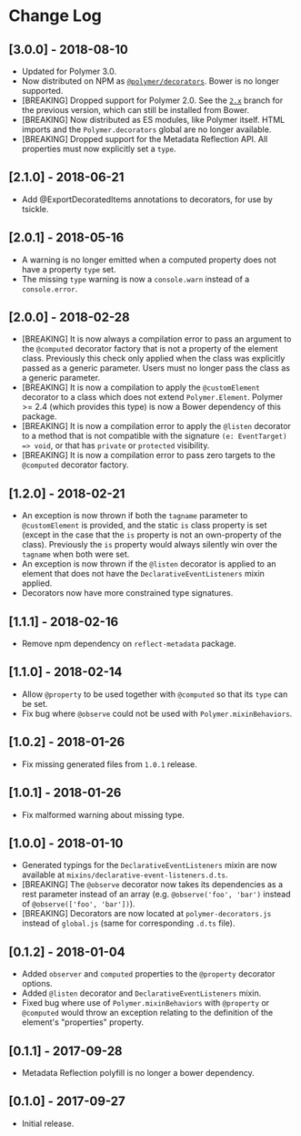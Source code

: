 # Change Log

<!-- ## [Unreleased] -->

## [3.0.0] - 2018-08-10
- Updated for Polymer 3.0.
- Now distributed on NPM as
  [`@polymer/decorators`](https://www.npmjs.com/packages/@polymer/decorators).
  Bower is no longer supported.
- [BREAKING] Dropped support for Polymer 2.0. See the
  [`2.x`](https://github.com/Polymer/polymer-decorators/tree/2.x) branch for the
  previous version, which can still be installed from Bower.
- [BREAKING] Now distributed as ES modules, like Polymer itself. HTML imports
  and the `Polymer.decorators` global are no longer available.
- [BREAKING] Dropped support for the Metadata Reflection API. All properties
  must now explicitly set a `type`.

## [2.1.0] - 2018-06-21
- Add @ExportDecoratedItems annotations to decorators, for use by tsickle.

## [2.0.1] - 2018-05-16
- A warning is no longer emitted when a computed property does not have
  a property `type` set.
- The missing `type` warning is now a `console.warn` instead of a
  `console.error`.

## [2.0.0] - 2018-02-28
- [BREAKING] It is now always a compilation error to pass an argument to the
  `@computed` decorator factory that is not a property of the element class.
  Previously this check only applied when the class was explicitly passed as a
  generic parameter. Users must no longer pass the class as a generic parameter.
- [BREAKING] It is now a compilation to apply the `@customElement` decorator to
  a class which does not extend `Polymer.Element`. Polymer >= 2.4 (which
  provides this type) is now a Bower dependency of this package.
- [BREAKING] It is now a compilation error to apply the `@listen` decorator to a
  method that is not compatible with the signature `(e: EventTarget) => void`,
  or that has `private` or `protected` visibility.
- [BREAKING] It is now a compilation error to pass zero targets to the
  `@computed` decorator factory.

## [1.2.0] - 2018-02-21
- An exception is now thrown if both the `tagname` parameter to `@customElement`
  is provided, and the static `is` class property is set (except in the case
  that the `is` property is not an own-property of the class). Previously the
  `is` property would always silently win over the `tagname` when both were set.
- An exception is now thrown if the `@listen` decorator is applied to an element
  that does not have the `DeclarativeEventListeners` mixin applied.
- Decorators now have more constrained type signatures.

## [1.1.1] - 2018-02-16
- Remove npm dependency on `reflect-metadata` package.

## [1.1.0] - 2018-02-14
- Allow `@property` to be used together with `@computed` so that its `type` can
  be set.
- Fix bug where `@observe` could not be used with `Polymer.mixinBehaviors`.

## [1.0.2] - 2018-01-26
- Fix missing generated files from `1.0.1` release.

## [1.0.1] - 2018-01-26
- Fix malformed warning about missing type.

## [1.0.0] - 2018-01-10
- Generated typings for the `DeclarativeEventListeners` mixin are now available
  at `mixins/declarative-event-listeners.d.ts`.
- [BREAKING] The `@observe` decorator now takes its dependencies as a rest
  parameter instead of an array (e.g. `@observe('foo', 'bar')` instead of
  `@observe(['foo', 'bar'])`).
- [BREAKING] Decorators are now located at `polymer-decorators.js` instead of
  `global.js` (same for corresponding `.d.ts` file).

## [0.1.2] - 2018-01-04
- Added `observer` and `computed` properties to the `@property` decorator
  options.
- Added `@listen` decorator and `DeclarativeEventListeners` mixin.
- Fixed bug where use of `Polymer.mixinBehaviors` with `@property` or
  `@computed` would throw an exception relating to the definition of the
  element's "properties" property.

## [0.1.1] - 2017-09-28
- Metadata Reflection polyfill is no longer a bower dependency.

## [0.1.0] - 2017-09-27
- Initial release.
